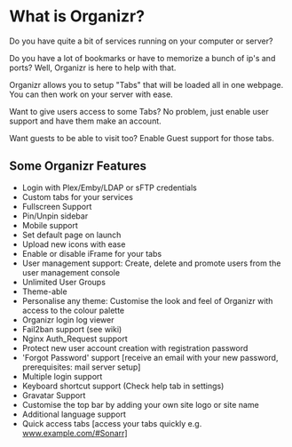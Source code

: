 # What is Organizr?

Do you have quite a bit of services running on your computer or server? 

Do you have a lot of bookmarks or have to memorize a bunch of ip's and ports? Well, Organizr is here to help with that. 

Organizr allows you to setup "Tabs" that will be loaded all in one webpage. You can then work on your server with ease. 

Want to give users access to some Tabs? No problem, just enable user support and have them make an account. 

Want guests to be able to visit too? Enable Guest support for those tabs.
## Some Organizr Features

* Login with Plex/Emby/LDAP or sFTP credentials
* Custom tabs for your services
* Fullscreen Support
* Pin/Unpin sidebar
* Mobile support
* Set default page on launch
* Upload new icons with ease
* Enable or disable iFrame for your tabs
* User management support: Create, delete and promote users from the user management console
* Unlimited User Groups
* Theme-able
* Personalise any theme: Customise the look and feel of Organizr with access to the colour palette
* Organizr login log viewer
* Fail2ban support (see wiki)
* Nginx Auth_Request support
* Protect new user account creation with registration password
* 'Forgot Password' support [receive an email with your new password, prerequisites: mail server setup]
* Multiple login support
* Keyboard shortcut support (Check help tab in settings)
* Gravatar Support
* Customise the top bar by adding your own site logo or site name
* Additional language support
* Quick access tabs [access your tabs quickly e.g. www.example.com/#Sonarr]
